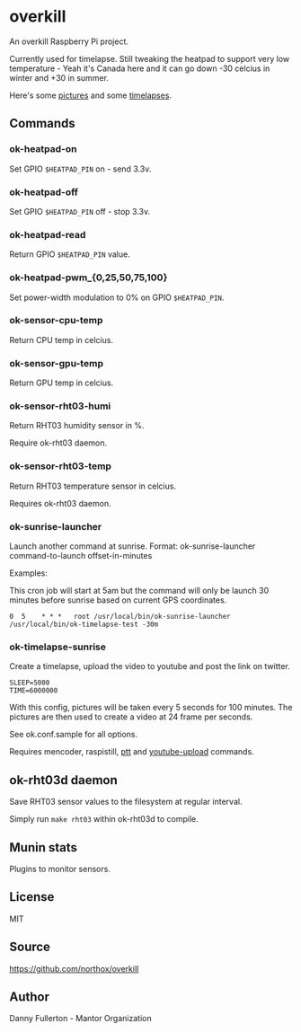 # overkill
An overkill Raspberry Pi project.

Currently used for timelapse. Still tweaking the heatpad to support very low temperature - Yeah it's Canada here and it can go down -30 celcius in winter and +30 in summer.

Here's some [pictures](https://plus.google.com/photos/113754991837021958718/albums/5970466140155217569) and some [timelapses](https://twitter.com/RasPimelapse).

## Commands

### ok-heatpad-on
Set GPIO `$HEATPAD_PIN` on - send 3.3v.

### ok-heatpad-off
Set GPIO `$HEATPAD_PIN` off - stop 3.3v.

### ok-heatpad-read
Return GPIO `$HEATPAD_PIN` value.

### ok-heatpad-pwm_{0,25,50,75,100}
Set power-width modulation to 0% on GPIO `$HEATPAD_PIN`.

### ok-sensor-cpu-temp
Return CPU temp in celcius.

### ok-sensor-gpu-temp
Return GPU temp in celcius.

### ok-sensor-rht03-humi
Return RHT03 humidity sensor in %.

Require ok-rht03 daemon.

### ok-sensor-rht03-temp
Return RHT03 temperature sensor in celcius.

Requires ok-rht03 daemon.

### ok-sunrise-launcher
Launch another command at sunrise. Format: ok-sunrise-launcher command-to-launch offset-in-minutes

Examples:

This cron job will start at 5am but the command will only be launch 30 minutes before sunrise based on current GPS coordinates.
    
    0  5	* * *	root /usr/local/bin/ok-sunrise-launcher /usr/local/bin/ok-timelapse-test -30m

### ok-timelapse-sunrise
Create a timelapse, upload the video to youtube and post the link on twitter.

    SLEEP=5000
    TIME=6000000

With this config, pictures will be taken every 5 seconds for 100 minutes. The pictures are then used to create a video at 24 frame per seconds.

See ok.conf.sample for all options.

Requires mencoder, raspistill, [ptt](http://mike.verdone.ca/twitter/) and [youtube-upload](https://code.google.com/p/youtube-upload/) commands.

## ok-rht03d daemon
Save RHT03 sensor values to the filesystem at regular interval.

Simply run `make rht03` within ok-rht03d to compile.

## Munin stats
Plugins to monitor sensors.

## License
MIT

## Source
https://github.com/northox/overkill

## Author
Danny Fullerton - Mantor Organization
